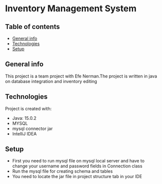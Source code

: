 # Inventory Management System
## Table of contents
* [General info](#general-info)
* [Technologies](#technologies)
* [Setup](#setup)

## General info
This project is a team project with Efe Nerman.The project is written in java on database integration and inventory editing

## Technologies
Project is created with:
* Java: 15.0.2
* MYSQL
* mysql connector jar
* IntelliJ IDEA

## Setup
* First you need to run mysql file on mysql local server and have to change your username and password fields in Connection class
* Run the mysql file for creating schema and tables
* You need to locate the jar file in project structure tab in your IDE

